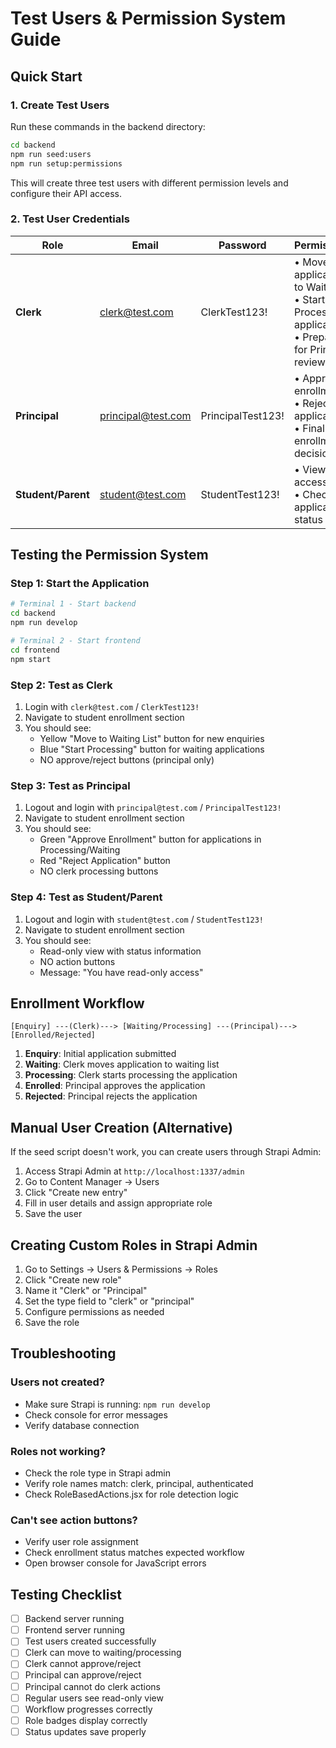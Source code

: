 # Test Users & Permission System Guide

## Quick Start

### 1. Create Test Users

Run these commands in the backend directory:

```bash
cd backend
npm run seed:users
npm run setup:permissions
```

This will create three test users with different permission levels and configure their API access.

### 2. Test User Credentials

| Role | Email | Password | Permissions |
|------|-------|----------|------------|
| **Clerk** | clerk@test.com | ClerkTest123! | • Move applications to Waiting<br>• Start Processing applications<br>• Prepare for Principal review |
| **Principal** | principal@test.com | PrincipalTest123! | • Approve enrollments<br>• Reject applications<br>• Final enrollment decisions |
| **Student/Parent** | student@test.com | StudentTest123! | • View-only access<br>• Check application status |

## Testing the Permission System

### Step 1: Start the Application

```bash
# Terminal 1 - Start backend
cd backend
npm run develop

# Terminal 2 - Start frontend
cd frontend
npm start
```

### Step 2: Test as Clerk

1. Login with `clerk@test.com` / `ClerkTest123!`
2. Navigate to student enrollment section
3. You should see:
   - Yellow "Move to Waiting List" button for new enquiries
   - Blue "Start Processing" button for waiting applications
   - NO approve/reject buttons (principal only)

### Step 3: Test as Principal

1. Logout and login with `principal@test.com` / `PrincipalTest123!`
2. Navigate to student enrollment section
3. You should see:
   - Green "Approve Enrollment" button for applications in Processing/Waiting
   - Red "Reject Application" button
   - NO clerk processing buttons

### Step 4: Test as Student/Parent

1. Logout and login with `student@test.com` / `StudentTest123!`
2. Navigate to student enrollment section
3. You should see:
   - Read-only view with status information
   - NO action buttons
   - Message: "You have read-only access"

## Enrollment Workflow

```
[Enquiry] ---(Clerk)---> [Waiting/Processing] ---(Principal)---> [Enrolled/Rejected]
```

1. **Enquiry**: Initial application submitted
2. **Waiting**: Clerk moves application to waiting list
3. **Processing**: Clerk starts processing the application
4. **Enrolled**: Principal approves the application
5. **Rejected**: Principal rejects the application

## Manual User Creation (Alternative)

If the seed script doesn't work, you can create users through Strapi Admin:

1. Access Strapi Admin at `http://localhost:1337/admin`
2. Go to Content Manager → Users
3. Click "Create new entry"
4. Fill in user details and assign appropriate role
5. Save the user

## Creating Custom Roles in Strapi Admin

1. Go to Settings → Users & Permissions → Roles
2. Click "Create new role"
3. Name it "Clerk" or "Principal"
4. Set the type field to "clerk" or "principal"
5. Configure permissions as needed
6. Save the role

## Troubleshooting

### Users not created?
- Make sure Strapi is running: `npm run develop`
- Check console for error messages
- Verify database connection

### Roles not working?
- Check the role type in Strapi admin
- Verify role names match: clerk, principal, authenticated
- Check RoleBasedActions.jsx for role detection logic

### Can't see action buttons?
- Verify user role assignment
- Check enrollment status matches expected workflow
- Open browser console for JavaScript errors

## Testing Checklist

- [ ] Backend server running
- [ ] Frontend server running
- [ ] Test users created successfully
- [ ] Clerk can move to waiting/processing
- [ ] Clerk cannot approve/reject
- [ ] Principal can approve/reject
- [ ] Principal cannot do clerk actions
- [ ] Regular users see read-only view
- [ ] Workflow progresses correctly
- [ ] Role badges display correctly
- [ ] Status updates save properly